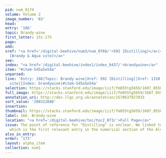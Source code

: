 ```yaml
---
pid: num_0174
volume: Volume 2
image_number: '83'
head:
entry: '166'
topic: Brandy-wine
first_letter: 151-175
page:
add:
xref: "<a href='/digital-beehive/num3/num_0768/'>592 [Distilling]</a>|<a href='/digital-beehive/num6/num_1832/'>1310
  [Brandy & Aqua vite]</a>"
see:
index: "<a href='/digital-beehive/index1/index_0437/'>brandywine</a>"
item: "#item-5d5a5e54a"
unparsed:
line: 'Entry: 166|Topic: Brandy-wine|Xref: 592 [Distilling]|Xref: 1310 [Brandy & Aqua
  vite]|Index: brandywine|#item-5d5a5e54a'
selection: https://stacks.stanford.edu/image/iiif/fm855tg5659/1607_0550/248,2686,3116,539/full/0/default.jpg
full_image: https://stacks.stanford.edu/image/iiif/fm855tg5659/1607_0550/full/full/0/default.jpg
annotation_uri: http://dev.llgc.org.uk/annotation/1570637927033
sort_value: '208312686'
insertion:
thumbnail: https://stacks.stanford.edu/image/iiif/fm855tg5659/1607_0550/248,2686,600,180/250,/0/default.jpg
label: 166. Brandy-wine
location: "<a href='/digital-beehive/toc/toc2_073/'>Full Page</a>"
issue: The point of reference for "Distilling" is unclear. We linked to 592 [Distilling],
  which is the first relevant entry in the numerical section of the Alvearium.
also_in_entry:
order: '173'
layout: alpha_item
collection: num1
---
```

